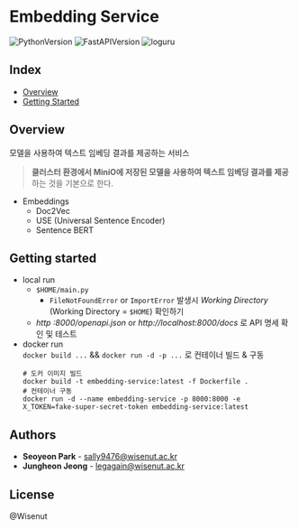 # Embedding Service

![PythonVersion](https://img.shields.io/badge/python-3.9.13-blue)
![FastAPIVersion](https://img.shields.io/badge/fastapi-0.110.0-yellowgreen)
![loguru](https://img.shields.io/badge/loguru-0.7.2-orange)

## Index

- [Overview](#overview)
- [Getting Started](#getting-started)

## Overview

모델을 사용하여 텍스트 임베딩 결과를 제공하는 서비스
> **클러스터 환경에서 MiniO에 저장된 모델을 사용하여 텍스트 임베딩 결과를 제공**하는 것을 기본으로 한다.

- Embeddings
  - Doc2Vec
  - USE (Universal Sentence Encoder)
  - Sentence BERT

## Getting started

- local run
    - `$HOME/main.py`
        - `FileNotFoundError` or `ImportError` 발생시 _Working Directory_ (Working Directory = `$HOME`) 확인하기
    - _http :8000/openapi.json_ or _http://localhost:8000/docs_ 로 API 명세 확인 및 테스트
- docker run    
  `docker build ...` && `docker run -d -p ...` 로 컨테이너 빌드 & 구동
  ```shell
  # 도커 이미지 빌드
  docker build -t embedding-service:latest -f Dockerfile .
  # 컨테이너 구동
  docker run -d --name embedding-service -p 8000:8000 -e X_TOKEN=fake-super-secret-token embedding-service:latest
  ```

## Authors

- **Seoyeon Park** - <sally9476@wisenut.ac.kr>
- **Jungheon Jeong** - <legagain@wisenut.ac.kr>

## License

@Wisenut
